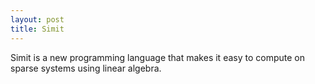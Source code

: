 ```yaml
---
layout: post
title: Simit 
---
```

Simit is a new programming language that makes it easy to compute on sparse systems using linear algebra.
